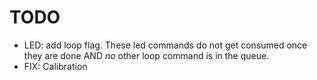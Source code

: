 # TODO
  * LED: add loop flag. These led commands do not get consumed once they
    are done AND _no_ other loop command is in the queue.
  * FIX: Calibration
